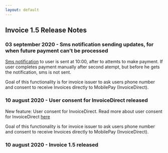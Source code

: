 ```yaml
---
layout: default
---
```


## Invoice 1.5 Release Notes
### <a name="response_code"></a> 03 september 2020 - Sms notification sending updates, for when future payment can't be processed
[Sms notification](https://mobilepaydev.github.io/MobilePay-Invoice/api_reference#SMS) to user is sent at 10:00, after to attemts to make payment. If user completes payment manually after second atempt, but before he gets the notification, sms is not sent. 

Goal of this functionality is for invoice issuer to ask users phone number and consent to receive Invoices directly to MobilePay (InvoiceDirect).
### <a name="response_code"></a> 10 august 2020 - User consent for InvoiceDirect released
New feature: User consent for InvoiceDirect. Read more about user consent for InvoiceDirect [here](https://mobilepaydev.github.io/MobilePay-Invoice/api_reference#direct-invoice-consent)

Goal of this functionality is for invoice issuer to ask users phone number and consent to receive Invoices directly to MobilePay (InvoiceDirect).

### <a name="response_code"></a> 10 august 2020 - Invoice 1.5 released
